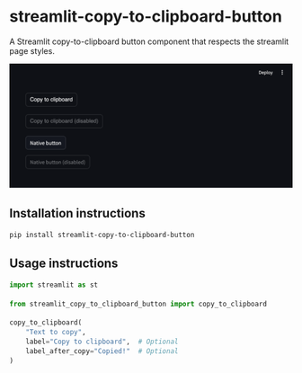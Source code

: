 # streamlit-copy-to-clipboard-button

A Streamlit copy-to-clipboard button component that respects the streamlit page styles.

![Demo](https://raw.githubusercontent.com/samsze0/streamlit-copy-to-clipboard-button/main/assets/demo-1.png)

## Installation instructions

```sh
pip install streamlit-copy-to-clipboard-button
```

## Usage instructions

```python
import streamlit as st

from streamlit_copy_to_clipboard_button import copy_to_clipboard

copy_to_clipboard(
    "Text to copy",
    label="Copy to clipboard",  # Optional
    label_after_copy="Copied!"  # Optional
)
```
